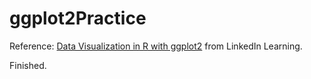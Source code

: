 # ggplot2Practice

Reference: [Data Visualization in R with ggplot2](linkedin.com/learning/data-visualization-in-r-with-ggplot2) from LinkedIn Learning.

Finished.
